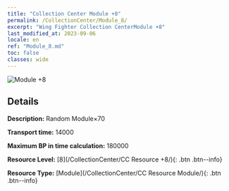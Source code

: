 ```yaml
---
title: "Collection Center Module +8"
permalink: /CollectionCenter/Module_8/
excerpt: "Wing Fighter Collection CenterModule +8"
last_modified_at: 2023-09-06
locale: en
ref: "Module_8.md"
toc: false
classes: wide
---
```



![Module +8](/images/cc/CC_Module_5.png)

## Details

  **Description:** Random Module×70

  **Transport time:** 14000

  **Maximum BP in time calculation:** 180000

  **Resource Level:** [8](/CollectionCenter/CC Resource +8/){: .btn .btn--info}

  **Resource Type:** [Module](/CollectionCenter/CC Resource Module/){: .btn .btn--info}

